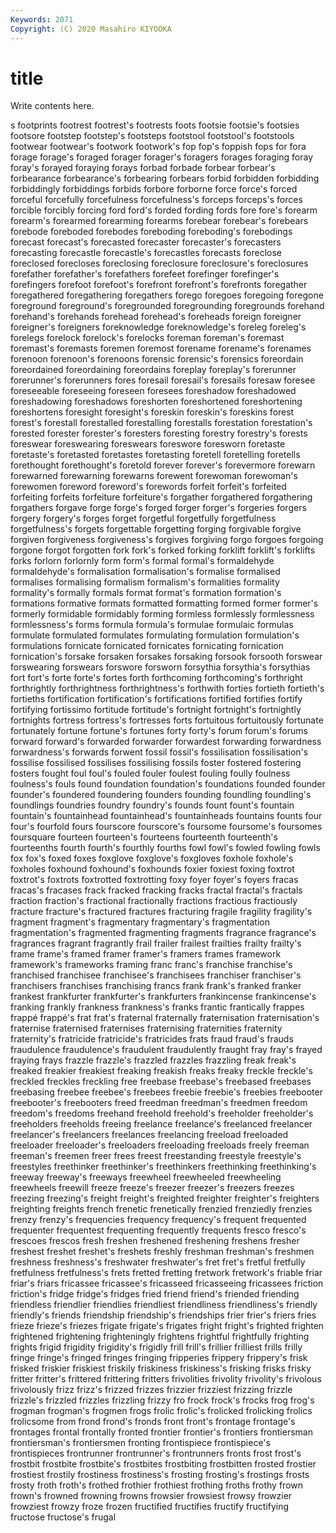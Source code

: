 ```yaml
---
Keywords: 2071
Copyright: (C) 2020 Masahiro KIYOOKA
---
```


# title

Write contents here.

s footprints footrest footrest's footrests foots
footsie footsie's footsies footsore footstep footstep's footsteps footstool footstool's footstools
footwear footwear's footwork footwork's fop fop's foppish fops for fora
forage forage's foraged forager forager's foragers forages foraging foray foray's
forayed foraying forays forbad forbade forbear forbear's forbearance forbearance's forbearing
forbears forbid forbidden forbidding forbiddingly forbiddings forbids forbore forborne force
force's forced forceful forcefully forcefulness forcefulness's forceps forceps's forces forcible
forcibly forcing ford ford's forded fording fords fore fore's forearm
forearm's forearmed forearming forearms forebear forebear's forebears forebode foreboded forebodes
foreboding foreboding's forebodings forecast forecast's forecasted forecaster forecaster's forecasters forecasting
forecastle forecastle's forecastles forecasts foreclose foreclosed forecloses foreclosing foreclosure foreclosure's
foreclosures forefather forefather's forefathers forefeet forefinger forefinger's forefingers forefoot forefoot's
forefront forefront's forefronts foregather foregathered foregathering foregathers forego foregoes foregoing
foregone foreground foreground's foregrounded foregrounding foregrounds forehand forehand's forehands forehead
forehead's foreheads foreign foreigner foreigner's foreigners foreknowledge foreknowledge's foreleg foreleg's
forelegs forelock forelock's forelocks foreman foreman's foremast foremast's foremasts foremen
foremost forename forename's forenames forenoon forenoon's forenoons forensic forensic's forensics
foreordain foreordained foreordaining foreordains foreplay foreplay's forerunner forerunner's forerunners fores
foresail foresail's foresails foresaw foresee foreseeable foreseeing foreseen foresees foreshadow
foreshadowed foreshadowing foreshadows foreshorten foreshortened foreshortening foreshortens foresight foresight's foreskin
foreskin's foreskins forest forest's forestall forestalled forestalling forestalls forestation forestation's
forested forester forester's foresters foresting forestry forestry's forests foreswear foreswearing
foreswears foreswore foresworn foretaste foretaste's foretasted foretastes foretasting foretell foretelling
foretells forethought forethought's foretold forever forever's forevermore forewarn forewarned forewarning
forewarns forewent forewoman forewoman's forewomen foreword foreword's forewords forfeit forfeit's
forfeited forfeiting forfeits forfeiture forfeiture's forgather forgathered forgathering forgathers forgave
forge forge's forged forger forger's forgeries forgers forgery forgery's forges
forget forgetful forgetfully forgetfulness forgetfulness's forgets forgettable forgetting forging forgivable
forgive forgiven forgiveness forgiveness's forgives forgiving forgo forgoes forgoing forgone
forgot forgotten fork fork's forked forking forklift forklift's forklifts forks
forlorn forlornly form form's formal formal's formaldehyde formaldehyde's formalisation formalisation's
formalise formalised formalises formalising formalism formalism's formalities formality formality's formally
formals format format's formation formation's formations formative formats formatted formatting
formed former former's formerly formidable formidably forming formless formlessly formlessness
formlessness's forms formula formula's formulae formulaic formulas formulate formulated formulates
formulating formulation formulation's formulations fornicate fornicated fornicates fornicating fornication fornication's
forsake forsaken forsakes forsaking forsook forsooth forswear forswearing forswears forswore
forsworn forsythia forsythia's forsythias fort fort's forte forte's fortes forth
forthcoming forthcoming's forthright forthrightly forthrightness forthrightness's forthwith forties fortieth fortieth's
fortieths fortification fortification's fortifications fortified fortifies fortify fortifying fortissimo fortitude
fortitude's fortnight fortnight's fortnightly fortnights fortress fortress's fortresses forts fortuitous
fortuitously fortunate fortunately fortune fortune's fortunes forty forty's forum forum's
forums forward forward's forwarded forwarder forwardest forwarding forwardness forwardness's forwards
forwent fossil fossil's fossilisation fossilisation's fossilise fossilised fossilises fossilising fossils
foster fostered fostering fosters fought foul foul's fouled fouler foulest
fouling foully foulness foulness's fouls found foundation foundation's foundations founded
founder founder's foundered foundering founders founding foundling foundling's foundlings foundries
foundry foundry's founds fount fount's fountain fountain's fountainhead fountainhead's fountainheads
fountains founts four four's fourfold fours fourscore fourscore's foursome foursome's
foursomes foursquare fourteen fourteen's fourteens fourteenth fourteenth's fourteenths fourth fourth's
fourthly fourths fowl fowl's fowled fowling fowls fox fox's foxed
foxes foxglove foxglove's foxgloves foxhole foxhole's foxholes foxhound foxhound's foxhounds
foxier foxiest foxing foxtrot foxtrot's foxtrots foxtrotted foxtrotting foxy foyer
foyer's foyers fracas fracas's fracases frack fracked fracking fracks fractal
fractal's fractals fraction fraction's fractional fractionally fractions fractious fractiously fracture
fracture's fractured fractures fracturing fragile fragility fragility's fragment fragment's fragmentary
fragmentary's fragmentation fragmentation's fragmented fragmenting fragments fragrance fragrance's fragrances fragrant
fragrantly frail frailer frailest frailties frailty frailty's frame frame's framed
framer framer's framers frames framework framework's frameworks framing franc franc's
franchise franchise's franchised franchisee franchisee's franchisees franchiser franchiser's franchisers franchises
franchising francs frank frank's franked franker frankest frankfurter frankfurter's frankfurters
frankincense frankincense's franking frankly frankness frankness's franks frantic frantically frappes
frappé frappé's frat frat's fraternal fraternally fraternisation fraternisation's fraternise fraternised
fraternises fraternising fraternities fraternity fraternity's fratricide fratricide's fratricides frats fraud
fraud's frauds fraudulence fraudulence's fraudulent fraudulently fraught fray fray's frayed
fraying frays frazzle frazzle's frazzled frazzles frazzling freak freak's freaked
freakier freakiest freaking freakish freaks freaky freckle freckle's freckled freckles
freckling free freebase freebase's freebased freebases freebasing freebee freebee's freebees
freebie freebie's freebies freebooter freebooter's freebooters freed freedman freedman's freedmen
freedom freedom's freedoms freehand freehold freehold's freeholder freeholder's freeholders freeholds
freeing freelance freelance's freelanced freelancer freelancer's freelancers freelances freelancing freeload
freeloaded freeloader freeloader's freeloaders freeloading freeloads freely freeman freeman's freemen
freer frees freest freestanding freestyle freestyle's freestyles freethinker freethinker's freethinkers
freethinking freethinking's freeway freeway's freeways freewheel freewheeled freewheeling freewheels freewill
freeze freeze's freezer freezer's freezers freezes freezing freezing's freight freight's
freighted freighter freighter's freighters freighting freights french frenetic frenetically frenzied
frenziedly frenzies frenzy frenzy's frequencies frequency frequency's frequent frequented frequenter
frequentest frequenting frequently frequents fresco fresco's frescoes frescos fresh freshen
freshened freshening freshens fresher freshest freshet freshet's freshets freshly freshman
freshman's freshmen freshness freshness's freshwater freshwater's fret fret's fretful fretfully
fretfulness fretfulness's frets fretted fretting fretwork fretwork's friable friar friar's
friars fricassee fricassee's fricasseed fricasseeing fricassees friction friction's fridge fridge's
fridges fried friend friend's friended friending friendless friendlier friendlies friendliest
friendliness friendliness's friendly friendly's friends friendship friendship's friendships frier frier's
friers fries frieze frieze's friezes frigate frigate's frigates fright fright's
frighted frighten frightened frightening frighteningly frightens frightful frightfully frighting frights
frigid frigidity frigidity's frigidly frill frill's frillier frilliest frills frilly
fringe fringe's fringed fringes fringing fripperies frippery frippery's frisk frisked
friskier friskiest friskily friskiness friskiness's frisking frisks frisky fritter fritter's
frittered frittering fritters frivolities frivolity frivolity's frivolous frivolously frizz frizz's
frizzed frizzes frizzier frizziest frizzing frizzle frizzle's frizzled frizzles frizzling
frizzy fro frock frock's frocks frog frog's frogman frogman's frogmen
frogs frolic frolic's frolicked frolicking frolics frolicsome from frond frond's
fronds front front's frontage frontage's frontages frontal frontally fronted frontier
frontier's frontiers frontiersman frontiersman's frontiersmen fronting frontispiece frontispiece's frontispieces frontrunner
frontrunner's frontrunners fronts frost frost's frostbit frostbite frostbite's frostbites frostbiting
frostbitten frosted frostier frostiest frostily frostiness frostiness's frosting frosting's frostings
frosts frosty froth froth's frothed frothier frothiest frothing froths frothy
frown frown's frowned frowning frowns frowsier frowsiest frowsy frowzier frowziest
frowzy froze frozen fructified fructifies fructify fructifying fructose fructose's frugal
